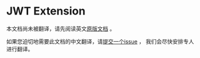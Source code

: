 # JWT Extension

本文档尚未被翻译，请先阅读英文[原版文档](../../../extensions/jwt.md) 。

如果您迫切地需要此文档的中文翻译，请[提交一个issue](https://github.com/cloudevents/spec/issues) ，
我们会尽快安排专人进行翻译。